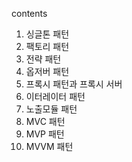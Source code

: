 contents


1. 싱글톤 패턴
2. 팩토리 패턴
3. 전략 패턴
4. 옵저버 패턴
5. 프록시 패턴과 프록시 서버
6. 이터레이터 패턴
7. 노출모듈 패턴
8. MVC 패턴 
9. MVP 패턴
10. MVVM 패턴
